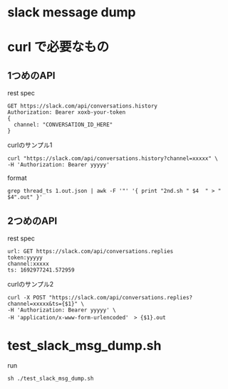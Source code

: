 # slack message dump

# curl で必要なもの

## 1つめのAPI

rest spec
```
GET https://slack.com/api/conversations.history
Authorization: Bearer xoxb-your-token
{
  channel: "CONVERSATION_ID_HERE"
}
```

curlのサンプル1
```
curl "https://slack.com/api/conversations.history?channel=xxxxx" \
-H 'Authorization: Bearer yyyyy' 
```

format
```
grep thread_ts 1.out.json | awk -F '"' '{ print "2nd.sh " $4  " > " $4".out" }'
```

## 2つめのAPI
rest spec
```
url: GET https://slack.com/api/conversations.replies
token:yyyyy
channel:xxxxx
ts: 1692977241.572959
```

curlのサンプル2
```
curl -X POST "https://slack.com/api/conversations.replies?channel=xxxxx&ts={$1}" \
-H 'Authorization: Bearer yyyyy' \
-H 'application/x-www-form-urlencoded'　> {$1}.out
```


# test_slack_msg_dump.sh
run
```
sh ./test_slack_msg_dump.sh

```

